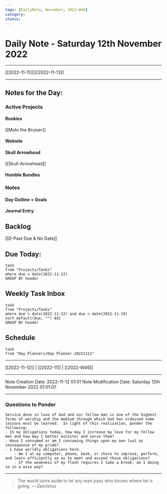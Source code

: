 ```yaml
---
tags: [DailyNote, November, 2022-W46]
category:
status:
---
```


# Daily Note - Saturday 12th November 2022

---
[[2022-11-11]]|[[2022-11-13]]

---

## Notes for the Day:
### Active Projects
#### Rookies
[[Moto the Bruiser]]
#### Website
#### Skull Arrowhead
[[Skull-Arrowhead]]
#### Humble Bundles

### Notes
#### Day Outline + Goals

#### Journal Entry

## Backlog
[[D-Past Due & No Date]]

## Due Today:
```dataview
task
from "Projects/Tasks"
where due = date(2022-11-12)
GROUP BY header
```

## Weekly Task Inbox
```dataview
task
from "Projects/Tasks"
where due > date(2022-11-12) and due < date(2022-11-19)
sort default(due, "") ASC
GROUP BY header
```

## Schedule
```dataview
task
from "Day Planners/Day Planner-20221112"

```
---
[[2022-11-12]] | [[2022-11]] | [[2022-W46]]

---

Note Creation Date: 2022-11-12 01:01
Note Modification Date: Saturday 12th November 2022 01:01:07 

---
### Questions to Ponder
	Service done in love of God and our fellow man is one of the highest forms of worship and the medium through which God has ordained some lessons must be learned.  In light of this realization, ponder the following:
	- In my obligations today, how may I increase my love for my fellow men and how may I better minister and serve them?
	- Have I consumed or am I consuming things upon my own lust as consequence of my pride?
	- I have worldly obligations here.  
		- Am I at my computer, phone, book, or chore to improve, perform, and learn efficiently so as to meet and exceed those obligations?  
		- If the weakness of my flesh requires I take a break, am I doing so in a wise way?

--- 
> The world turns aside to let any man pass who knows where he is going.
> — <cite>Epictetus</cite>